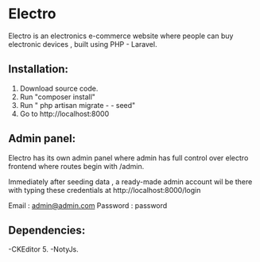 # Electro
Electro is an electronics e-commerce website where people can buy electronic devices , built using PHP - Laravel.

## Installation:
1. Download source code.
2. Run "composer install"
3. Run " php artisan migrate  - - seed"
4. Go to http://localhost:8000

## Admin panel:
Electro has its own admin panel where admin has full control over electro frontend where routes begin with /admin.
 

Immediately after seeding data , a ready-made admin account wil be there with typing these credentials at http://localhost:8000/login

Email : admin@admin.com
Password  : password

## Dependencies:
-CKEditor 5.
-NotyJs.
